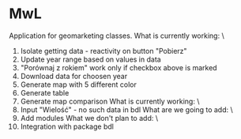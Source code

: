# MwL

Application for geomarketing classes. 
What is currently working: \
1. Isolate getting data - reactivity on button "Pobierz"
2. Update year range based on values in data
3. "Porównaj z rokiem" work only if checkbox above is marked
4. Download data for choosen year
5. Generate map with 5 different color
6. Generate table
7. Generate map comparison 
What is currently working: \
1. Input "Wielość" - no such data in bdl 
What are we going to add: \
1. Add modules 
What we don't plan to add: \
1. Integration with package bdl
